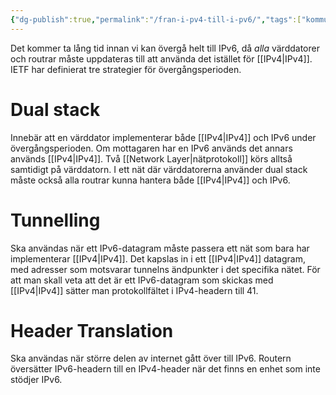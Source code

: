 ```yaml
---
{"dg-publish":true,"permalink":"/fran-i-pv4-till-i-pv6/","tags":["kommunikationssystem"]}
---
```


Det kommer ta lång tid innan vi kan övergå helt till IPv6, då *alla* värddatorer och routrar måste uppdateras till att använda det istället för [[IPv4\|IPv4]]. IETF har definierat tre strategier för övergångsperioden.

# Dual stack
Innebär att en värddator implementerar både [[IPv4\|IPv4]] och IPv6 under övergångsperioden. Om mottagaren har en IPv6 används det annars används [[IPv4\|IPv4]]. Två [[Network Layer\|nätprotokoll]] körs alltså samtidigt på värddatorn. I ett nät där värddatorerna använder dual stack måste också alla routrar kunna hantera både [[IPv4\|IPv4]] och IPv6.

# Tunnelling
Ska användas när ett IPv6-datagram måste passera ett nät som bara har implementerar [[IPv4\|IPv4]]. Det kapslas in i ett [[IPv4\|IPv4]] datagram, med adresser som motsvarar tunnelns ändpunkter i det specifika nätet. För att man skall veta att det är ett IPv6-datagram som skickas med [[IPv4\|IPv4]] sätter man protokollfältet i IPv4-headern till 41.

# Header Translation
Ska användas när större delen av internet gått över till IPv6. Routern översätter IPv6-headern till en IPv4-header när det finns en enhet som inte stödjer IPv6.
